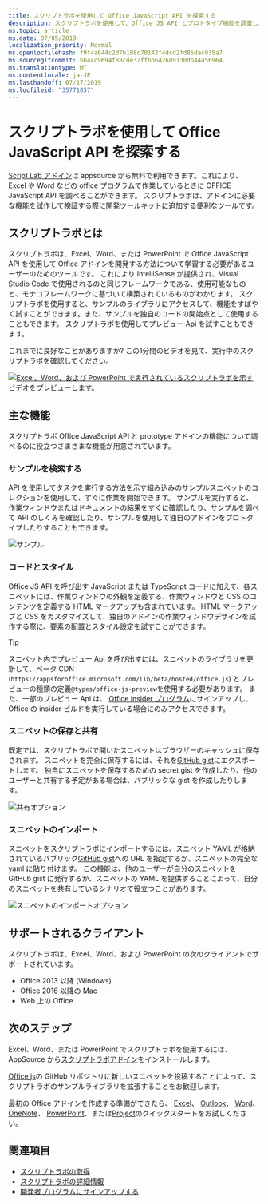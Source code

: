 ```yaml
---
title: スクリプトラボを使用して Office JavaScript API を探索する
description: スクリプトラボを使用して、Office JS API とプロトタイプ機能を調査します。
ms.topic: article
ms.date: 07/05/2019
localization_priority: Normal
ms.openlocfilehash: f9f4a644c2d7b188c70142f4dcd2fd85dac035a7
ms.sourcegitcommit: bb44c9694f88cde32ffbb642689130db44456964
ms.translationtype: MT
ms.contentlocale: ja-JP
ms.lasthandoff: 07/17/2019
ms.locfileid: "35771857"
---
```

# <a name="explore-office-javascript-api-using-script-lab"></a>スクリプトラボを使用して Office JavaScript API を探索する

[Script Lab アドイン](https://appsource.microsoft.com/product/office/WA104380862)は appsource から無料で利用できます。これにより、Excel や Word などの office プログラムで作業しているときに OFFICE JavaScript API を調べることができます。 スクリプトラボは、アドインに必要な機能を試作して検証する際に開発ツールキットに追加する便利なツールです。

## <a name="what-is-script-lab"></a>スクリプトラボとは

スクリプトラボは、Excel、Word、または PowerPoint で Office JavaScript API を使用して Office アドインを開発する方法について学習する必要があるユーザーのためのツールです。 これにより IntelliSense が提供され、Visual Studio Code で使用されるのと同じフレームワークである、使用可能なものと、モナコフレームワークに基づいて構築されているものがわかります。 スクリプトラボを使用すると、サンプルのライブラリにアクセスして、機能をすばやく試すことができます。また、サンプルを独自のコードの開始点として使用することもできます。 スクリプトラボを使用してプレビュー Api を試すこともできます。

これまでに良好なことがありますか? この1分間のビデオを見て、実行中のスクリプトラボを確認してください。

[![Excel、Word、および PowerPoint で実行されているスクリプトラボを示すビデオをプレビューします。](../images/screenshot-wide-youtube.png 'スクリプトラボプレビューのビデオ')](https://aka.ms/scriptlabvideo)

## <a name="key-features"></a>主な機能

スクリプトラボ Office JavaScript API と prototype アドインの機能について調べるのに役立つさまざまな機能が用意されています。

### <a name="explore-samples"></a>サンプルを検索する

API を使用してタスクを実行する方法を示す組み込みのサンプルスニペットのコレクションを使用して、すぐに作業を開始できます。 サンプルを実行すると、作業ウィンドウまたはドキュメントの結果をすぐに確認したり、サンプルを調べて API のしくみを確認したり、サンプルを使用して独自のアドインをプロトタイプしたりすることもできます。

![サンプル](../images/script-lab-samples.jpg)

### <a name="code-and-style"></a>コードとスタイル

Office JS API を呼び出す JavaScript または TypeScript コードに加えて、各スニペットには、作業ウィンドウの外観を定義する、作業ウィンドウと CSS のコンテンツを定義する HTML マークアップも含まれています。 HTML マークアップと CSS をカスタマイズして、独自のアドインの作業ウィンドウデザインを試作する際に、要素の配置とスタイル設定を試すことができます。

> [!TIP]
> スニペット内でプレビュー Api を呼び出すには、スニペットのライブラリを更新して、ベータ CDN (`https://appsforoffice.microsoft.com/lib/beta/hosted/office.js`) とプレビューの種類の定義`@types/office-js-preview`を使用する必要があります。 また、一部のプレビュー Api は、 [Office insider プログラム](https://products.office.com/office-insider)にサインアップし、Office の insider ビルドを実行している場合にのみアクセスできます。

### <a name="save-and-share-snippets"></a>スニペットの保存と共有

既定では、スクリプトラボで開いたスニペットはブラウザーのキャッシュに保存されます。 スニペットを完全に保存するには、それを[GitHub gist](https://gist.github.com)にエクスポートします。 独自にスニペットを保存するための secret gist を作成したり、他のユーザーと共有する予定がある場合は、パブリックな gist を作成したりします。

![共有オプション](../images/script-lab-share.jpg)

### <a name="import-snippets"></a>スニペットのインポート

スニペットをスクリプトラボにインポートするには、スニペット YAML が格納されているパブリック[GitHub gist](https://gist.github.com)への URL を指定するか、スニペットの完全な yaml に貼り付けます。 この機能は、他のユーザーが自分のスニペットを GitHub gist に発行するか、スニペットの YAML を提供することによって、自分のスニペットを共有しているシナリオで役立つことがあります。

![スニペットのインポートオプション](../images/script-lab-import-snippet.jpg)

## <a name="supported-clients"></a>サポートされるクライアント

スクリプトラボは、Excel、Word、および PowerPoint の次のクライアントでサポートされています。

- Office 2013 以降 (Windows)
- Office 2016 以降の Mac
- Web 上の Office

## <a name="next-steps"></a>次のステップ

Excel、Word、または PowerPoint でスクリプトラボを使用するには、AppSource から[スクリプトラボアドイン](https://appsource.microsoft.com/product/office/WA104380862)をインストールします。 

[Office js](https://github.com/OfficeDev/office-js-snippets#office-js-snippets)の GitHub リポジトリに新しいスニペットを投稿することによって、スクリプトラボのサンプルライブラリを拡張することをお歓迎します。

最初の Office アドインを作成する準備ができたら、 [Excel](../quickstarts/excel-quickstart-jquery.md)、 [Outlook](/outlook/add-ins/quick-start?context=office/dev/add-ins/context)、 [Word](../quickstarts/word-quickstart.md)、 [OneNote](../quickstarts/onenote-quickstart.md)、 [PowerPoint](../quickstarts/powerpoint-quickstart.md)、または[Project](../quickstarts/project-quickstart.md)のクイックスタートをお試しください。

## <a name="see-also"></a>関連項目

- [スクリプトラボの取得](https://appsource.microsoft.com/product/office/WA104380862)
- [スクリプトラボの詳細情報](https://github.com/OfficeDev/script-lab#script-lab-a-microsoft-garage-project)
- [開発者プログラムにサインアップする](https://developer.microsoft.com/office/dev-program)
